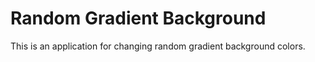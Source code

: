 # Random Gradient Background

This is an application for changing random gradient background colors.
